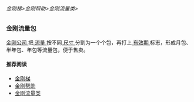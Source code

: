 ###### 金刚梯>金刚帮助>金刚流量类>
### 金刚流量包

[ 金刚公司 ](https://github.com/a2zitpro/web/blob/master/a2zitpro.md)把[ 流量 ](https://github.com/a2zitpro/web/blob/master/kkdatatraffic.md)按不同[ 尺寸 ](https://github.com/a2zitpro/web/blob/master/kkdatatrafficsize.md)分割为一个个包，再打上[ 有效期 ](https://github.com/a2zitpro/web/blob/master/kkdatatrafficvalidityperiod.md)标志，形成月包、半年包、年包等流量包，便于售卖。

#### 推荐阅读
- [金刚梯](https://github.com/a2zitpro/web/blob/master/dlb.md)
- [金刚帮助](https://github.com/a2zitpro/web/blob/master/list_helpkkvpn.md)
- [金刚流量类](https://github.com/a2zitpro/web/blob/master/list_kkdatatraffic.md)
